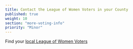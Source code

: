 ```yaml
---
title: Contact the League of Women Voters in your County
published: true
weight: 10
section: "more-voting-info"
priority: "Minor"
---
```

Find your [local League of Women Voters](https://cavotes.org/local)
